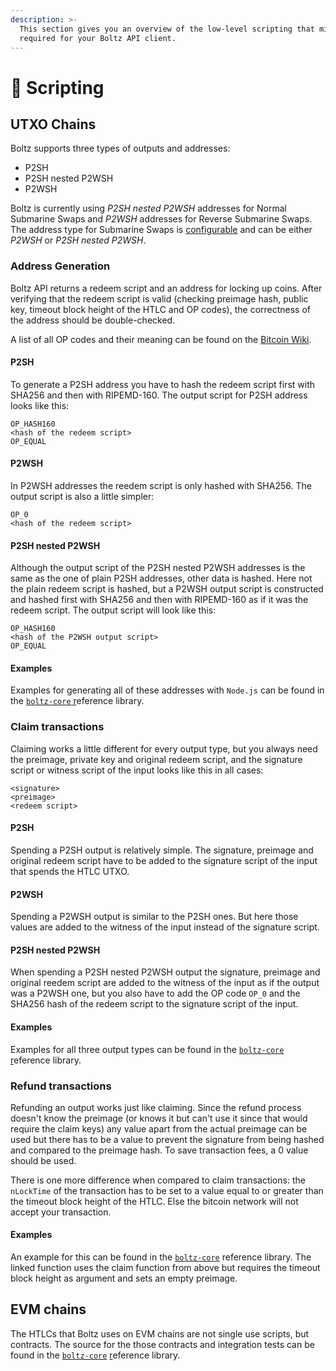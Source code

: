 ```yaml
---
description: >-
  This section gives you an overview of the low-level scripting that might be
  required for your Boltz API client.
---
```


# 🧾 Scripting

## UTXO Chains

Boltz supports three types of outputs and addresses:

* P2SH
* P2SH nested P2WSH
* P2WSH

Boltz is currently using _P2SH nested P2WSH_ addresses for Normal Submarine Swaps and _P2WSH_ addresses for Reverse Submarine Swaps. The address type for Submarine Swaps is [configurable](deployment.md) and can be either _P2WSH_ or _P2SH nested P2WSH_.

### Address Generation

Boltz API returns a redeem script and an address for locking up coins. After verifying that the redeem script is valid (checking preimage hash, public key, timeout block height of the HTLC and OP codes), the correctness of the address should be double-checked.

A list of all OP codes and their meaning can be found on the [Bitcoin Wiki](https://en.bitcoin.it/wiki/Script).

#### P2SH

To generate a P2SH address you have to hash the redeem script first with SHA256 and then with RIPEMD-160. The output script for P2SH address looks like this:

```
OP_HASH160
<hash of the redeem script>
OP_EQUAL
```

#### P2WSH

In P2WSH addresses the reedem script is only hashed with SHA256. The output script is also a little simpler:

```
OP_0
<hash of the redeem script>
```

#### P2SH nested P2WSH

Although the output script of the P2SH nested P2WSH addresses is the same as the one of plain P2SH addresses, other data is hashed. Here not the plain redeem script is hashed, but a P2WSH output script is constructed and hashed first with SHA256 and then with RIPEMD-160 as if it was the redeem script. The output script will look like this:

```
OP_HASH160
<hash of the P2WSH output script>
OP_EQUAL
```

#### Examples

Examples for generating all of these addresses with `Node.js` can be found in the [`boltz-core` r](https://github.com/BoltzExchange/boltz-core/blob/master/lib/swap/Scripts.ts)eference library.

### Claim transactions

Claiming works a little different for every output type, but you always need the preimage, private key and original redeem script, and the signature script or witness script of the input looks like this in all cases:

```
<signature>
<preimage>
<redeem script>
```

#### P2SH

Spending a P2SH output is relatively simple. The signature, preimage and original redeem script have to be added to the signature script of the input that spends the HTLC UTXO.

#### P2WSH

Spending a P2WSH output is similar to the P2SH ones. But here those values are added to the witness of the input instead of the signature script.

#### P2SH nested P2WSH

When spending a P2SH nested P2WSH output the signature, preimage and original reedem script are added to the witness of the input as if the output was a P2WSH one, but you also have to add the OP code `OP_0` and the SHA256 hash of the redeem script to the signature script of the input.

#### Examples

Examples for all three output types can be found in the [`boltz-core` ](https://github.com/BoltzExchange/boltz-core/blob/master/lib/swap/Claim.ts#L23)[r](https://github.com/BoltzExchange/boltz-core/blob/master/lib/swap/Scripts.ts)eference library.

### Refund transactions

Refunding an output works just like claiming. Since the refund process doesn't know the preimage (or knows it but can't use it since that would require the claim keys) any value apart from the actual preimage can be used but there has to be a value to prevent the signature from being hashed and compared to the preimage hash. To save transaction fees, a 0 value should be used.

There is one more difference when compared to claim transactions: the `nLockTime` of the transaction has to be set to a value equal to or greater than the timeout block height of the HTLC. Else the bitcoin network will not accept your transaction.

#### Examples

An example for this can be found in the [`boltz-core`](https://github.com/BoltzExchange/boltz-core/blob/master/lib/swap/Refund.ts#L20) reference library. The linked function uses the claim function from above but requires the timeout block height as argument and sets an empty preimage.

## EVM chains

The HTLCs that Boltz uses on EVM chains are not single use scripts, but contracts. The source for the those contracts and integration tests can be found in the [`boltz-core`](https://github.com/BoltzExchange/boltz-core/tree/master/contracts) [r](https://github.com/BoltzExchange/boltz-core/blob/master/lib/swap/Scripts.ts)eference library.

